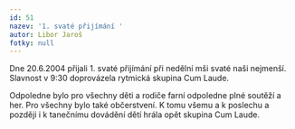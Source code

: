 ```yaml
---
id: 51
nazev: '1. svaté přijímání '
autor: Libor Jaroš
fotky: null
---
```

Dne 20.6.2004 přijali 1. svaté přijímání při nedělní mši svaté naši nejmenší. Slavnost v 9:30 doprovázela rytmická skupina Cum Laude.
<p>
Odpoledne bylo pro všechny děti a rodiče farní odpoledne plné soutěží a her. Pro všechny bylo také občerstvení. K tomu všemu a k poslechu a později i k tanečnímu dovádění dětí hrála opět skupina Cum Laude.
